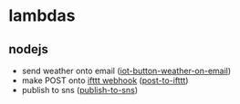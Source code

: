 # lambdas

## nodejs

* send weather onto email ([iot-button-weather-on-email](nodejs/weather-on-email/app.js))
* make POST onto [ifttt webhook](https://ifttt.com/services/maker_webhooks) ([post-to-ifttt](nodejs/post-to-ifttt/app.js))
* publish to sns ([publish-to-sns](nodejs/publish-to-sns/app.js))